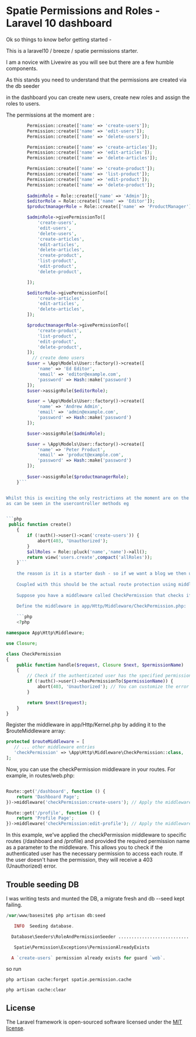 # Spatie Permissions and Roles - Laravel 10 dashboard 
Ok so things to know befor getting started - 

This is a laravel10 / breeze / spatie permissions starter.

I am a novice with Livewire as you will see but there are a few humble components.

As this stands you need to understand that the permissions are created via the db seeder

in the dashboard you can create new users, create new  roles and assign the roles to users.

The permissions at the moment are : 

```php
        Permission::create(['name' => 'create-users']);
        Permission::create(['name' => 'edit-users']);
        Permission::create(['name' => 'delete-users']);

        Permission::create(['name' => 'create-articles']);
        Permission::create(['name' => 'edit-articles']);
        Permission::create(['name' => 'delete-articles']);

        Permission::create(['name' => 'create-product']);
        Permission::create(['name' => 'list-product']);
        Permission::create(['name' => 'edit-product']);
        Permission::create(['name' => 'delete-product']);
       
        $adminRole = Role::create(['name' => 'Admin']);
        $editorRole = Role::create(['name' => 'Editor']);
        $productmanagerRole = Role::create(['name' => 'ProductManager']);

        $adminRole->givePermissionTo([
            'create-users',
            'edit-users',
            'delete-users',
            'create-articles',
            'edit-articles',
            'delete-articles',
            'create-product',
            'list-product',
            'edit-product',
            'delete-product',

        ]);

        $editorRole->givePermissionTo([
            'create-articles',
            'edit-articles',
            'delete-articles',
        ]);

        $productmanagerRole->givePermissionTo([
            'create-product',
            'list-product',
            'edit-product',
            'delete-product',
        ]);
          // create demo users
        $user = \App\Models\User::factory()->create([
            'name' => 'Ed Editor',
            'email' => 'editor@example.com',
            'password' => Hash::make('password')
        ]);
        $user->assignRole($editorRole);

        $user = \App\Models\User::factory()->create([
            'name' => 'Andrew Admin',
            'email' => 'admin@example.com',
            'password' => Hash::make('password')
        ]);

        $user->assignRole($adminRole);

        $user = \App\Models\User::factory()->create([
            'name' => 'Peter Product',
            'email' => 'product@example.com',
            'password' => Hash::make('password')
        ]);
        
        $user->assignRole($productmanagerRole);
    }```


Whilst this is exciting the only restrictions at the moment are on the crud for users
as can be seen in the usercontroller methods eg


```php
 public function create()
    {
        if (!auth()->user()->can('create-users')) {
            abort(403, 'Unauthorized');
        }
        $allRoles = Role::pluck('name','name')->all();
        return view('users.create',compact('allRoles'));
    }```
    
    the reason is it is a starter dash - so if we want a blog we then use the ->can('permission') in the relevant controller
    
    Coupled with this should be the actual route protection using middleware for example : 
    
    Suppose you have a middleware called CheckPermission that checks if a user has a specific permission to access a route. You want to apply this middleware to a specific route.

    Define the middleware in app/Http/Middleware/CheckPermission.php:
    
    ```php
    <?php

namespace App\Http\Middleware;

use Closure;

class CheckPermission
{
    public function handle($request, Closure $next, $permissionName)
    {
        // Check if the authenticated user has the specified permission
        if (!auth()->user()->hasPermissionTo($permissionName)) {
            abort(403, 'Unauthorized'); // You can customize the error message
        }

        return $next($request);
    }
}

```
Register the middleware in app/Http/Kernel.php by adding it to the $routeMiddleware array:
  
 ```php
 protected $routeMiddleware = [
    // ... other middleware entries
    'checkPermission' => \App\Http\Middleware\CheckPermission::class,
];

```

Now, you can use the checkPermission middleware in your routes. For example, in routes/web.php:

```php

Route::get('/dashboard', function () {
    return 'Dashboard Page';
})->middleware('checkPermission:create-users'); // Apply the middleware with the specified permission

Route::get('/profile', function () {
    return 'Profile Page';
})->middleware('checkPermission:edit-profile'); // Apply the middleware with a different permission
```

In this example, we've applied the checkPermission middleware to specific routes (/dashboard and /profile) and provided the required permission name as a parameter to the middleware. This allows you to check if the authenticated user has the necessary permission to access each route. If the user doesn't have the permission, they will receive a 403 (Unauthorized) error.

   
## Trouble seeding DB

I was writing tests and munted the DB, a migrate fresh and db --seed kept failing.
   
    
```php
/var/www/basesite$ php artisan db:seed

   INFO  Seeding database.  

  Database\Seeders\RoleAndPermissionSeeder ........................... RUNNING  

   Spatie\Permission\Exceptions\PermissionAlreadyExists 

  A `create-users` permission already exists for guard `web`.
```

so run 

`php artisan cache:forget spatie.permission.cache `

`php artisan cache:clear`

## License

The Laravel framework is open-sourced software licensed under the [MIT license](https://opensource.org/licenses/MIT).
